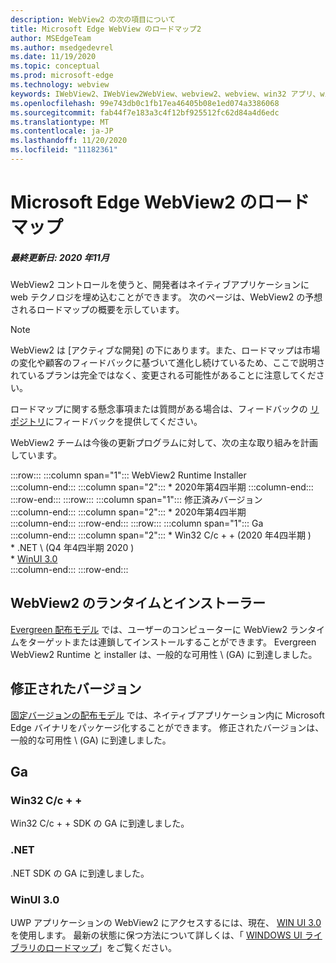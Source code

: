 ```yaml
---
description: WebView2 の次の項目について
title: Microsoft Edge WebView のロードマップ2
author: MSEdgeTeam
ms.author: msedgedevrel
ms.date: 11/19/2020
ms.topic: conceptual
ms.prod: microsoft-edge
ms.technology: webview
keywords: IWebView2、IWebView2WebView、webview2、webview、win32 アプリ、win32、edge、ICoreWebView2、ICoreWebView2Host、browser control、edge html
ms.openlocfilehash: 99e743db0c1fb17ea46405b08e1ed074a3386068
ms.sourcegitcommit: fab44f7e183a3c4f12bf925512fc62d84a4d6edc
ms.translationtype: MT
ms.contentlocale: ja-JP
ms.lasthandoff: 11/20/2020
ms.locfileid: "11182361"
---
```

# Microsoft Edge WebView2 のロードマップ  

##### 最終更新日: 2020 年11月  

WebView2 コントロールを使うと、開発者はネイティブアプリケーションに web テクノロジを埋め込むことができます。  次のページは、WebView2 の予想されるロードマップの概要を示しています。  

> [!NOTE]
> WebView2 は [アクティブな開発] の下にあります。また、ロードマップは市場の変化や顧客のフィードバックに基づいて進化し続けているため、ここで説明されているプランは完全ではなく、変更される可能性があることに注意してください。  

ロードマップに関する懸念事項または質問がある場合は、フィードバックの [リポジトリ][GithubMicrosoftedgeWebviewfeedbackMain]にフィードバックを提供してください。  

WebView2 チームは今後の更新プログラムに対して、次の主な取り組みを計画しています。  

:::row:::
   :::column span="1":::
      WebView2 Runtime Installer  
   :::column-end:::
   :::column span="2":::
      *   2020年第4四半期
   :::column-end:::
:::row-end:::
:::row:::
   :::column span="1":::
      修正済みバージョン  
   :::column-end:::
   :::column span="2":::
      *   2020年第4四半期  
   :::column-end:::
:::row-end:::
:::row:::
   :::column span="1":::
      Ga  
   :::column-end:::
   :::column span="2":::
      *   Win32 C/c + + (2020 年4四半期 \)  
      *   .NET \ (Q4 年4四半期 2020 \)  
      *   [WinUI 3.0][GithubMicrosoftUiXamlRoadmap]  
   :::column-end:::
:::row-end:::  

## WebView2 のランタイムとインストーラー  

[Evergreen 配布モデル][ConceptDistributionEvergreenModel] では、ユーザーのコンピューターに WebView2 ランタイムをターゲットまたは連鎖してインストールすることができます。  Evergreen WebView2 Runtime と installer は、一般的な可用性 \ (GA) に到達しました。  

## 修正されたバージョン  

[固定バージョンの配布モデル][ConceptsDistributionFixedVersionModel] では、ネイティブアプリケーション内に Microsoft Edge バイナリをパッケージ化することができます。  修正されたバージョンは、一般的な可用性 \ (GA) に到達しました。  

## Ga  

### Win32 C/c + +  

Win32 C/c + + SDK の GA に到達しました。  

### .NET  

.NET SDK の GA に到達しました。 

### WinUI 3.0  

UWP アプリケーションの WebView2 にアクセスするには、現在、 [WIN UI 3.0][UwpToolkitsWinui3Index]を使用します。  最新の状態に保つ方法について詳しくは、「 [WINDOWS UI ライブラリのロードマップ][GithubMicrosoftUiXamlRoadmap]」をご覧ください。  

<!-- links -->  

[ConceptDistributionEvergreenModel]: ./concepts/distribution.md#evergreen-distribution-mode "Evergreen 配布モデル-WebView2 を使用したアプリケーションの配布 |Microsoft ドキュメント"  
[ConceptsDistributionFixedVersionModel]: ./concepts/distribution.md#fixed-version-distribution-mode "WebView2 を使用したアプリケーションの配布モデルの固定バージョン |Microsoft ドキュメント"  

[UwpToolkitsWinui3Index]: /uwp/toolkits/winui3/index "Windows UI ライブラリ3.0 プレビュー 1 (2020 年5月) |Microsoft ドキュメント"  

[GithubMicrosoftedgeWebviewfeedbackMain]: https://github.com/MicrosoftEdge/WebViewFeedback "WebView フィードバック-MicrosoftEdge/WebViewFeedback |GitHub"  

[GithubMicrosoftUiXamlRoadmap]: https://github.com/microsoft/microsoft-ui-xaml/blob/master/docs/roadmap.md "Windows UI ライブラリのロードマップ-microsoft/microsoft-UI-xaml |GitHub"  
